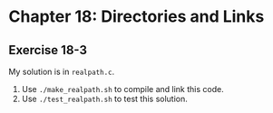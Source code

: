 # Chapter 18: Directories and Links

## Exercise 18-3

My solution is in `realpath.c`.

1. Use `./make_realpath.sh` to compile and link this code.
1. Use `./test_realpath.sh` to test this solution.
